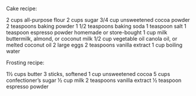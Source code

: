 Cake recipe:

2 cups all-purpose flour
2 cups sugar
3/4 cup unsweetened cocoa powder
2 teaspoons baking powder
1 1/2 teaspoons baking soda
1 teaspoon salt
1 teaspoon espresso powder homemade or store-bought
1 cup milk buttermilk, almond, or coconut milk
1/2 cup vegetable oil canola oil, or melted coconut oil
2 large eggs
2 teaspoons vanilla extract
1 cup boiling water

Frosting recipe:

1½ cups butter 3 sticks, softened
1 cup unsweetened cocoa
5 cups confectioner’s sugar
½ cup milk
2 teaspoons vanilla extract
½ teaspoon espresso powder
